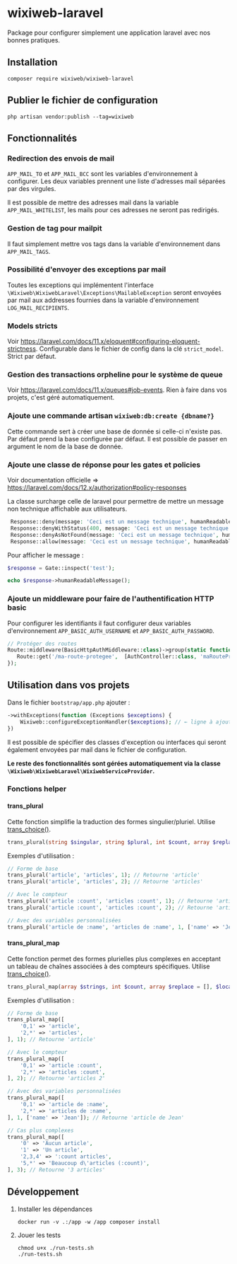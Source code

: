 # wixiweb-laravel

Package pour configurer simplement une application laravel avec nos bonnes pratiques.

## Installation

```shell
composer require wixiweb/wixiweb-laravel
```

## Publier le fichier de configuration

```shell
php artisan vendor:publish --tag=wixiweb
```

## Fonctionnalités

### Redirection des envois de mail

`APP_MAIL_TO` et `APP_MAIL_BCC` sont les variables d'environnement à configurer. Les deux variables prennent une liste d'adresses mail séparées par des virgules.

Il est possible de mettre des adresses mail dans la variable `APP_MAIL_WHITELIST`, les mails pour ces adresses ne seront pas redirigés.

### Gestion de tag pour mailpit

Il faut simplement mettre vos tags dans la variable d'environnement dans `APP_MAIL_TAGS`.

### Possibilité d'envoyer des exceptions par mail

Toutes les exceptions qui implémentent l'interface `\Wixiweb\WixiwebLaravel\Exceptions\MailableException` seront envoyées par mail aux addresses fournies dans la variable d'environnement `LOG_MAIL_RECIPIENTS`.

### Models stricts

Voir https://laravel.com/docs/11.x/eloquent#configuring-eloquent-strictness. Configurable dans le fichier de config dans la clé `strict_model`. Strict par défaut.

### Gestion des transactions orpheline pour le système de queue

Voir https://laravel.com/docs/11.x/queues#job-events. Rien à faire dans vos projets, c'est géré automatiquement.

### Ajoute une commande artisan `wixiweb:db:create {dbname?}`

Cette commande sert à créer une base de donnée si celle-ci n'existe pas. Par défaut prend la base configurée par défaut. Il est possible de passer en argument le nom de la base de donnée.

### Ajoute une classe de réponse pour les gates et policies

Voir documentation officielle => https://laravel.com/docs/12.x/authorization#policy-responses

La classe surcharge celle de laravel pour permettre de mettre un message non technique affichable aux utilisateurs.

```php
 Response::deny(message: 'Ceci est un message technique', humanReadableMessage: 'Ceci est un message pour être vu par les utilisateurs.');
 Response::denyWithStatus(400, message: 'Ceci est un message technique', humanReadableMessage: 'Ceci est un message pour être vu par les utilisateurs.');
 Response::denyAsNotFound(message: 'Ceci est un message technique', humanReadableMessage: 'Ceci est un message pour être vu par les utilisateurs.');
 Response::allow(message: 'Ceci est un message technique', humanReadableMessage: 'Ceci est un message pour être vu par les utilisateurs.');
```

Pour afficher le message :

```php
$response = Gate::inspect('test');

echo $response->humanReadableMessage();
```

### Ajoute un middleware pour faire de l'authentification HTTP basic

Pour configurer les identifiants il faut configurer deux variables d'environnement `APP_BASIC_AUTH_USERNAME` et `APP_BASIC_AUTH_PASSWORD`.

```php
// Protéger des routes
Route::middleware(BasicHttpAuthMiddleware::class)->group(static function () {
   Route::get('/ma-route-protegee',  [AuthController::class, 'maRouteProtegee'])->name('maRouteProtegee');
});
```

## Utilisation dans vos projets

Dans le fichier `bootstrap/app.php` ajouter :

```php
->withExceptions(function (Exceptions $exceptions) {
    Wixiweb::configureExceptionHandler($exceptions); // ← ligne à ajouter
})
```

Il est possible de spécifier des classes d'exception ou interfaces qui seront également envoyées par mail dans le fichier de configuration.

**Le reste des fonctionnalités sont gérées automatiquement via la classe `\Wixiweb\WixiwebLaravel\WixiwebServiceProvider`.**

### Fonctions helper

#### trans_plural

Cette fonction simplifie la traduction des formes singulier/pluriel. Utilise [trans_choice()](https://laravel.com/docs/localization#pluralization).

```php
trans_plural(string $singular, string $plural, int $count, array $replace = [], $locale = null) : string
```

Exemples d'utilisation :
```php
// Forme de base
trans_plural('article', 'articles', 1); // Retourne 'article'
trans_plural('article', 'articles', 2); // Retourne 'articles'

// Avec le compteur
trans_plural('article :count', 'articles :count', 1); // Retourne 'article 1'
trans_plural('article :count', 'articles :count', 2); // Retourne 'articles 2'

// Avec des variables personnalisées
trans_plural('article de :name', 'articles de :name', 1, ['name' => 'Jean']); // Retourne 'article de Jean'
```

#### trans_plural_map

Cette fonction permet des formes plurielles plus complexes en acceptant un tableau de chaînes associées à des compteurs spécifiques. Utilise [trans_choice()](https://laravel.com/docs/localization#pluralization).

```php
trans_plural_map(array $strings, int $count, array $replace = [], $locale = null) : string
```

Exemples d'utilisation :
```php
// Forme de base
trans_plural_map([
    '0,1' => 'article',
    '2,*' => 'articles',
], 1); // Retourne 'article'

// Avec le compteur
trans_plural_map([
    '0,1' => 'article :count',
    '2,*' => 'articles :count',
], 2); // Retourne 'articles 2'

// Avec des variables personnalisées
trans_plural_map([
    '0,1' => 'article de :name',
    '2,*' => 'articles de :name',
], 1, ['name' => 'Jean']); // Retourne 'article de Jean'

// Cas plus complexes
trans_plural_map([
    '0' => 'Aucun article',
    '1' => 'Un article',
    '2,3,4' => ':count articles',
    '5,*' => 'Beaucoup d\'articles (:count)',
], 3); // Retourne '3 articles'
```

## Développement

1. Installer les dépendances
    ```shell
    docker run -v .:/app -w /app composer install
    ```
2. Jouer les tests
    ```shell
    chmod u+x ./run-tests.sh
   ./run-tests.sh
    ```
